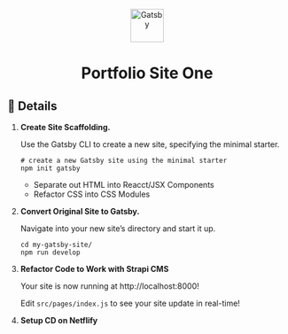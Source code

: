 <p align="center">
  <a href="https://www.gatsbyjs.com/?utm_source=starter&utm_medium=readme&utm_campaign=minimal-starter">
    <img alt="Gatsby" src="https://www.gatsbyjs.com/Gatsby-Monogram.svg" width="60" />
  </a>
</p>
<h1 align="center">
  Portfolio Site One
</h1>

## 🚀 Details

1.  **Create Site Scaffolding.**

    Use the Gatsby CLI to create a new site, specifying the minimal starter.

    ```shell
    # create a new Gatsby site using the minimal starter
    npm init gatsby
    ```
    
    - Separate out HTML into Reacct/JSX Components
    - Refactor CSS into CSS Modules

2.  **Convert Original Site to Gatsby.**

    Navigate into your new site’s directory and start it up.

    ```shell
    cd my-gatsby-site/
    npm run develop
    ```

3.  **Refactor Code to Work with Strapi CMS**

    Your site is now running at http://localhost:8000!

    Edit `src/pages/index.js` to see your site update in real-time!

4.  **Setup CD on Netflify**




